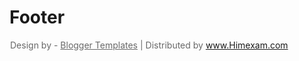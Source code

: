 # Footer
<div class="footer-copyright section" id="footer-copyright" name="Footer Attribution"><div class="widget HTML" data-version="2" id="HTML33"> <div class="widget-content" style="visibility:visible!important;opacity:1!important;position:relative!important;z-index:1!important;text-indent: 1px!important;font-size:14px!important;color:#686868!important;margin:0!important;"> <span class="copyright-text widget" style="visibility:visible!important;opacity:1!important;position:relative!important;z-index:1!important;text-indent: 1px!important;font-size:14px!important;color:#686868!important;margin:0!important;">Design by - <a href="https://www.pikitemplates.com/" id="pikitemplates" rel="dofollow" style="visibility:visible!important;opacity:1!important;position:relative!important;z-index:1!important;text-indent: 1px!important;font-size:14px!important;color:#686868!important;margin:0!important;">Blogger Templates</a> | Distributed by <a href="https://www.himexam.com/" rel="dofollow"> www.Himexam.com</a></span> </div>